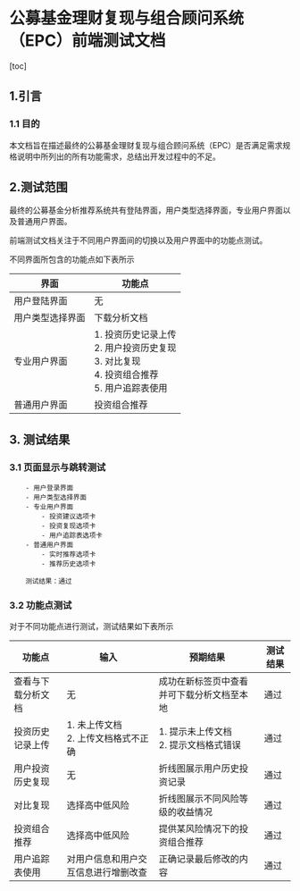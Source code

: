 # 公募基金理财复现与组合顾问系统（EPC）前端测试文档

[toc]

## 1.引言

### 1.1 目的

本文档旨在描述最终的公募基金理财复现与组合顾问系统（EPC）是否满足需求规格说明中所列出的所有功能需求，总结出开发过程中的不足。

## 2.测试范围

最终的公募基金分析推荐系统共有登陆界面，用户类型选择界面，专业用户界面以及普通用户界面。

前端测试文档关注于不同用户界面间的切换以及用户界面中的功能点测试。

不同界面所包含的功能点如下表所示

| 界面             | 功能点                                                       |
| ---------------- | ------------------------------------------------------------ |
| 用户登陆界面     | 无                                                           |
| 用户类型选择界面 | 下载分析文档                                                 |
| 专业用户界面     | 1. 投资历史记录上传<br>2. 用户投资历史复现<br>3. 对比复现<br>4. 投资组合推荐<br>5. 用户追踪表使用 |
| 普通用户界面     | 投资组合推荐                                                 |

## 3. 测试结果

### 3.1 页面显示与跳转测试

```
    - 用户登录界面
    - 用户类型选择界面
    - 专业用户界面
        - 投资建议选项卡
        - 投资复现选项卡
        - 用户追踪表选项卡
    - 普通用户界面
        - 实时推荐选项卡
        - 推荐历史选项卡
    
    测试结果：通过
```

### 3.2 功能点测试

对于不同功能点进行测试，测试结果如下表所示

| 功能点             | 输入                                   | 预期结果                                   | 测试结果 |
| ------------------ | -------------------------------------- | ------------------------------------------ | -------- |
| 查看与下载分析文档 | 无                                     | 成功在新标签页中查看并可下载分析文档至本地 | 通过     |
| 投资历史记录上传   | 1. 未上传文档<br>2. 上传文档格式不正确 | 1. 提示未上传文档<br>2. 提示文档格式错误   | 通过     |
| 用户投资历史复现   | 无                                     | 折线图展示用户历史投资记录                 | 通过     |
| 对比复现           | 选择高中低风险                         | 折线图展示不同风险等级的收益情况           | 通过     |
| 投资组合推荐       | 选择高中低风险                         | 提供某风险情况下的投资组合推荐             | 通过     |
| 用户追踪表使用     | 对用户信息和用户交互信息进行增删改查   | 正确记录最后修改的内容                     | 通过     |

